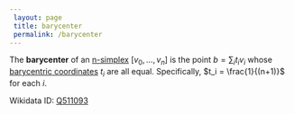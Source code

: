 ```yaml
---
 layout: page
 title: barycenter
 permalink: /barycenter
---
```

The **barycenter** of an [n-simplex](https://defsmath.github.io/DefsMath/n-simplex) $[v_0,\dots,v_n]$ is the point $b=\sum_i t_iv_i$ whose [barycentric coordinates](https://defsmath.github.io/DefsMath/barycentric_coordinates) $t_i$ are all equal. Specifically, $t_i = \frac{1}{(n+1)}$ for each $i$.

Wikidata ID: [Q511093](https://www.wikidata.org/wiki/Q511093)